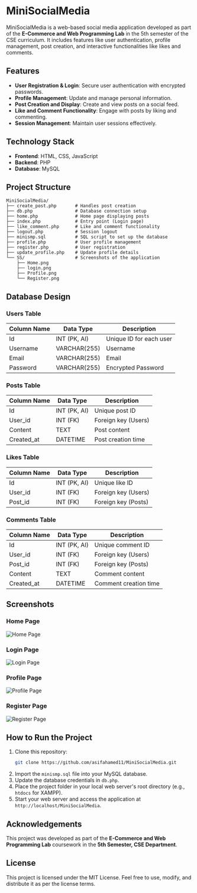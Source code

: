 # MiniSocialMedia

MiniSocialMedia is a web-based social media application developed as part of the **E-Commerce and Web Programming Lab** in the 5th semester of the CSE curriculum. It includes features like user authentication, profile management, post creation, and interactive functionalities like likes and comments.

## Features

- **User Registration & Login**: Secure user authentication with encrypted passwords.
- **Profile Management**: Update and manage personal information.
- **Post Creation and Display**: Create and view posts on a social feed.
- **Like and Comment Functionality**: Engage with posts by liking and commenting.
- **Session Management**: Maintain user sessions effectively.

## Technology Stack

- **Frontend**: HTML, CSS, JavaScript
- **Backend**: PHP
- **Database**: MySQL

## Project Structure

```plaintext
MiniSocialMedia/
├── create_post.php       # Handles post creation
├── db.php                # Database connection setup
├── home.php              # Home page displaying posts
├── index.php             # Entry point (Login page)
├── like_comment.php      # Like and comment functionality
├── logout.php            # Session logout
├── minismp.sql           # SQL script to set up the database
├── profile.php           # User profile management
├── register.php          # User registration
├── update_profile.php    # Update profile details
└── SS/                   # Screenshots of the application
    ├── Home.png
    ├── login.png
    ├── Profile.png
    └── Register.png
```

## Database Design

### Users Table
| Column Name | Data Type      | Description                           |
|-------------|----------------|---------------------------------------|
| Id          | INT (PK, AI)   | Unique ID for each user              |
| Username    | VARCHAR(255)   | Username                             |
| Email       | VARCHAR(255)   | Email                                |
| Password    | VARCHAR(255)   | Encrypted Password                   |

### Posts Table
| Column Name  | Data Type      | Description                          |
|--------------|----------------|--------------------------------------|
| Id           | INT (PK, AI)   | Unique post ID                      |
| User_id      | INT (FK)       | Foreign key (Users)                 |
| Content      | TEXT           | Post content                        |
| Created_at   | DATETIME       | Post creation time                  |

### Likes Table
| Column Name  | Data Type      | Description                          |
|--------------|----------------|--------------------------------------|
| Id           | INT (PK, AI)   | Unique like ID                      |
| User_id      | INT (FK)       | Foreign key (Users)                 |
| Post_id      | INT (FK)       | Foreign key (Posts)                 |

### Comments Table
| Column Name  | Data Type      | Description                          |
|--------------|----------------|--------------------------------------|
| Id           | INT (PK, AI)   | Unique comment ID                   |
| User_id      | INT (FK)       | Foreign key (Users)                 |
| Post_id      | INT (FK)       | Foreign key (Posts)                 |
| Content      | TEXT           | Comment content                     |
| Created_at   | DATETIME       | Comment creation time               |

## Screenshots

### Home Page
![Home Page](SS/Home.png)

### Login Page
![Login Page](SS/login.png)

### Profile Page
![Profile Page](SS/Profile.png)

### Register Page
![Register Page](SS/Register.png)

## How to Run the Project

1. Clone this repository:
   ```bash
   git clone https://github.com/asifahamed11/MiniSocialMedia.git
   ```
2. Import the `minismp.sql` file into your MySQL database.
3. Update the database credentials in `db.php`.
4. Place the project folder in your local web server's root directory (e.g., `htdocs` for XAMPP).
5. Start your web server and access the application at `http://localhost/MiniSocialMedia`.

## Acknowledgements

This project was developed as part of the **E-Commerce and Web Programming Lab** coursework in the **5th Semester, CSE Department**.

## License

This project is licensed under the MIT License. Feel free to use, modify, and distribute it as per the license terms.
